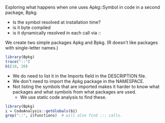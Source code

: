 Exploring what happens when one uses Apkg::Symbol in code in a second package, Bpkg.

+ Is the symbol resolved at installation time?
+ is it byte compiled
+ is it dynamically resolved in each call via ::

We create two simple packages Apkg and Bpkg. (R doesn't like packages with single-letter names.)

```r
library(Bpkg)
trace("::")
b1(10, 20)
```

+ We do need to list it in the Imports field in the DESCRIPTION file.
+ We don't need  to import the Apkg package in the NAMESPACE. 
+ Not listing the symbols that are imported makes it harder to know what packages and what symbols
  from what packages are used.
  + We use static code analysis to find these.
```r
library(Bpkg)
i = CodeAnalysis::getGlobals(b1)
grep("::", i$functions)  # will also find ::: calls.
```


